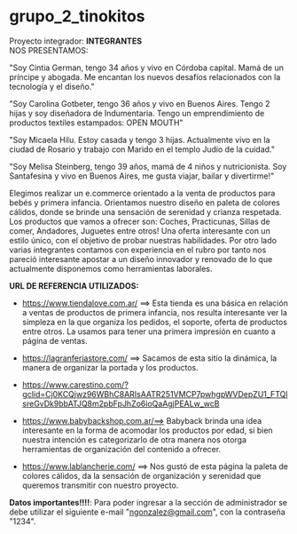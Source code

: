 # grupo_2_tinokitos
Proyecto integrador:
**INTEGRANTES**  
NOS PRESENTAMOS: 

"Soy Cintia German, tengo 34 años y vivo en Córdoba capital. Mamá de un príncipe y abogada. Me encantan los nuevos desafíos relacionados con la  tecnología y el diseño."

"Soy Carolina Gotbeter, tengo 36 años y vivo en Buenos Aires. Tengo 2 hijas y soy diseñadora de Indumentaria. Tengo un emprendimiento de productos textiles estampados: OPEN MOUTH"

"Soy Micaela Hilu. Estoy casada y tengo 3 hijas. Actualmente vivo en la ciudad de Rosario y trabajo con Marido en el templo Judío de la cuidad."

"Soy Melisa Steinberg, tengo 39 años, mamá de 4 niños y nutricionista. Soy Santafesina y vivo en Buenos Aires, me gusta viajar, bailar y divertirme!"


Elegimos realizar un e.commerce orientado a la venta de productos para bebés y primera infancia. 
Orientamos nuestro diseño en paleta de colores cálidos, donde se brinde una sensación de serenidad y crianza respetada. 
Los productos que vamos a ofrecer son:  Coches, Practicunas, Sillas de comer, Andadores, Juguetes entre otros!
Una oferta interesante con un estilo único, con el objetivo de probar nuestras habilidades.
Por otro lado varias integrantes contamos con experiencia en el rubro por tanto nos pareció interesante apostar a un diseño innovador y renovado de lo que actualmente disponemos como herramientas laborales.

**URL DE REFERENCIA UTILIZADOS:**

- https://www.tiendalove.com.ar/ ==> Esta tienda es una básica en relación a ventas de productos de primera infancia, nos resulta interesante ver la simpleza en la que organiza los pedidos, el soporte, oferta de productos entre otros. La usamos para tener una primera impresión en cuanto a página de ventas.

- https://lagranferiastore.com/ ==> Sacamos de esta sitio la dinámica, la manera de organizar la portada y los productos.

- https://www.carestino.com/?gclid=Cj0KCQjwz96WBhC8ARIsAATR251VMCP7pwhgpWVDepZU1_FTQlsreGvDk9bbATJQ8m2pbFpJhZo6ioQaAgjPEALw_wcB

- https://www.babybackshop.com.ar/==> Babyback brinda una idea interesante en la forma de acomodar los productos por edad, si bien nuestra intención es categorizarlo de otra manera nos otorga herramientas de organización del contenido a ofrecer.

- https://www.lablancherie.com/ ==> Nos gustó de esta página la paleta de colores cálidos, da la sensación de organización y serenidad que queremos transmitir con nuestro proyecto.

**Datos importantes!!!!**:
Para poder ingresar a la sección de administrador se debe utilizar el siguiente e-mail "ngonzalez@gmail.com", con la contraseña "1234".